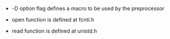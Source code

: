 - -D option flag defines a macro to be used by the preprocessor

- open function is defined at fcntl.h

- read function is defined at unistd.h
